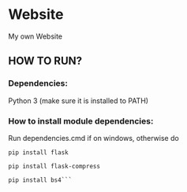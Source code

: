 # Website
My own Website

## HOW TO RUN?
### Dependencies:
Python 3 (make sure it is installed to PATH)

### How to install module dependencies:
Run dependencies.cmd if on windows, otherwise do

```
pip install flask

pip install flask-compress

pip install bs4```
